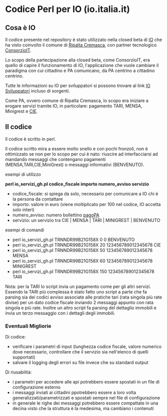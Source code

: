 # Codice Perl per IO (io.italia.it)

## Cosa è IO

Il codice presente nel repository è stato utilizzato nella closed beta di [IO](https://io.italia.it) che ha visto 
coinvolto il comune di [Ripalta Cremasca](https://www.comune.ripaltacremasca.cr.it),
con partner tecnologico [ConsorzioIT](https://www.consorzioit.net).

Lo scopo della partecipazione alla closed beta, come ConsorzioIT, era quello di capire
il funzionamento di IO, l'applicazione che vuole cambiare il paradigma con 
cui cittadino e PA comunicano, da PA centrino a cittadino centrino.

Tutte le informazioni su IO per sviluppatori si possono trovare al link
[IO Sviluppatori](https://io.italia.it/sviluppatori/) incluso di sorgenti.

Come PA, ovvero comune di Ripalta Cremasca, lo scopo era iniziare a erogare servizi
tramite IO, in particolare: pagamento TARI, MENSA, Minigrest e [CIE](https://www.ipzs.it/ext/carta_identita_elettronica_prodotti.html).

## Il codice

Il codice è scritto in perl.

Il codice scritto mira a essere molto snello e con pochi fronzoli, non è ottimizzato
se non per lo scopo per cui è nato: riuscire ad interfacciarsi ad mandando messaggi 
che contengano pagamenti (MENSA,TARI,CIE,MiniGrest) o messaggi informativi (BENVENUTO).

esempi di utilizzo

**perl io_servizi_gh.pl codice_fiscale importo numero_avviso servizio**
  
* codice_fiscale: si spiega da solo, necessario per comunicare a IO chi è la persona da contattare
* importo: valore in euro (viene moltiplicato per 100 nel codice, IO accetta solo interi)
* numero_avviso: numero bollettino [pagoPA](https://www.agid.gov.it/it/piattaforme/pagopa)
* servizio: un servizio tra CIE | MENSA | TARI | MINIGREST | BENVENUTO

esempi di comandi

* perl io_servizi_gh.pl TRNNDR99B21G158X 0 0 BENVENUTO 
* perl io_servizi_gh.pl TRNNDR99B21G158X 20 123456789012345678 CIE
* perl io_servizi_gh.pl TRNNDR99B21G158X 50 123456789012345678 MENSA
* perl io_servizi_gh.pl TRNNDR99B21G158X 60 123456789012345678 MINIGREST
* perl io_servizi_gh.pl TRNNDR99B21G158X 150 123456789012345678 TARI 

Nota: per la TARI lo script invia un pagamento come per gli altri servizi. Essendo 
la TARI più complessa è stato fatto uno script a parte che fa parsing sia
dei codici avviso associate alle pratiche tari (rata singola più rate divise)
per un dato codice fiscale inviando 2 messaggi appunto con rata singola
e più rate. Inoltre un altro script fa parsing del dettaglio immobili e invia
un terzo messaggio con i dettagli degli immobili.
  
### Eventuali Migliorie

Di codice:
- verificare i parametri di input (lunghezza codice fiscale, valore numerico dove necessario, controllare che il servizio sia nell'elenco di quelli supportati)
- salvare il logging degli errori su file invece che su standard output

Di riusabilità:
- i parametri per accedere alle api potrebbero essere spostati in un file di configurazione esterno
- i messaggi inviati ai cittadini ppotrebbero essere a loro volta generalizzati/parametrizzati e spostati sempre nel file di configurazione
- in generale le righe dei messaggi potrebbero essere compattate in una decina visto che la struttura è la medesima, ma cambiano i contenuti






